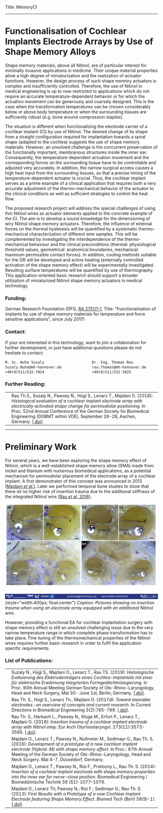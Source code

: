 Title: MemoryCI

- - - 

# Functionalisation of Cochlear Implants Electrode Arrays by Use of Shape Memory Alloys

Shape memory materials, above all Nitinol, are of particular interest for minimally invasive applications in medicine. Their unique material properties allow a high degree of miniaturization and the realization of actuator functions. However, the design process of such shape memory actuators is complex and insufficiently controlled. Therefore, the use of Nitinol in medical engineering is up to now restricted to applications which do not require an accurate temperature-dependent behavior or for which the actuation movement can be generously and coarsely designed. This is the case when the transformation temperatures can be chosen considerably below or above body temperature or when the surrounding tissues are sufficiently robust (e.g. bone around compression staples).

The situation is different when functionalizing the electrode carrier of a cochlear implant (CI) by use of Nitinol. The desired change of its shape from a straight configuration required for implantation towards a spiral shape (adapted to the cochlea) suggests the use of shape memory materials. However, an unsolved challenge is the concurrent preservation of the functionally important, membranous structures inside the inner ear. Consequently, the temperature-dependent actuation movement and the corresponding forces on the surrounding tissue have to be controllable and adjusted very accurately. In addition, the narrow surgical access causes a high heat input from the surrounding tissues, so that a precise timing of the temperature-dependent actuator is crucial.  Thus, the cochlear implant serves as a prime example of a clinical application that requires both a very accurate adjustment of the thermo-mechanical behavior of the actuator to the clinical conditions as well as sufficient strategies to control the heat flow.

The proposed research project will address the special challenges of using thin Nitinol wires as actuator elements applied to the concrete example of the CI. The aim is to develop a sound knowledge for the dimensioning of wiry Nitinol shape memory actuators. Therefore, the influence of external forces on the thermal hysteresis will be quantified by a systematic thermo-mechanical characterization of different wire samples. This will be complemented by investigating the interdependence of the thermo-mechanical behaviour and the clinical preconditions (thermal: physiological threshold values, geometrical: anatomical boundaries, mechanical: maximum permissible contact forces). In addition, cooling methods suitable for the OR will be developed and active heating (externally controlled activation of the shape memory effect) will be experimentally investigated. Resulting surface temperatures will be quantified by use of thermography. This application-oriented basic research should support a broader utilization of miniaturized Nitinol shape memory actuators in medical technology.

### Funding:
German Research Foundation (DFG, [RA 2751/1-1](https://gepris.dfg.de/gepris/projekt/316068314), Title: "Functionalisation of implants by use of shape memory materials for temperature and force sensitive applications", since July 2017)

### Contact:
If your are interested in this technology, want to join a collaboration for further development, or just have additional questions please do not hesitate to contact:

    M. Sc. Nuha Suzaly                      Dr.-Ing. Thomas Rau 	
    Suzaly.Nuha@mh-hannover.de              rau.thomas@mh-hannover.de
    +49(0)511/532-7024                      +49(0)511/532-3025

 
### Further Reading:

|  |       |
|-:|:------| 
| [<span class="glyphicon glyphicon-file" aria-hidden="true"></span>](https://www.degruyter.com/downloadpdf/j/cdbme.2018.4.issue-1/cdbme-2018-0036/cdbme-2018-0036.pdf)| Rau Th.S., Suzaly N., Pawsey N., Hügl S., Lenarz T., Majdani O. (2018): _Histological evaluation of a cochlear implant electrode array with electrically activated shape change for perimodiolar positioning_. In Proc. 52nd Annual Conference of the German Society for Biomedical Engineering (DGBMT within VDE), September 26-28, Aachen, Germany. \[[<span class="glyphicon glyphicon-link" aria-hidden="true"></span> doi](https://www.degruyter.com/downloadpdf/j/cdbme.2018.4.issue-1/cdbme-2018-0036/cdbme-2018-0036.pdf)\].|

- - - 

# Preliminary Work

For several years, we have been exploring the shape memory effect of Nitinol, which is a well-established shape memory allow (SMA) made from nickel and titanium with numerous biomedical applications, as a potential mechanism for perimodiolar placement of the electrode array of a cochlear implant. A first demonstrator of this concept was announced in 2013 \[[Majdani _et al._](https://www.degruyter.com/downloadpdf/j/bmte.2013.58.issue-s1-A/bmt-2013-4002/bmt-2013-4002.pdf)\]. Later we performed temporal bone studies to show that there ist no higher risk of insertion trauma due to the additional stiffness of the integrated Nitinol wire \[[Rau _et al._ 2016](../publications/Rau2016_Hybrid-M_InsTrauma_v4_Rev2_v1_clean.pdf)]\. 

![Pictures showing no insertion trauma when using an electrode array equipped with an additional Nitinol wire.](memoryci/MemoryCI_Histo_Rau2016.jpg "Histological evaluation"){style="width:400px; float:center"} *Caption:* _Pictures showing no insertion trauma when using an electrode array equipped with an additional Nitinol wire._

However, providing a functional EA for cochlear implantation surgery with shape memory effect is still an unsolved challenging issue due to the very narrow temperature range in which complete phase transformation has to take place. Fine tuning of the thermomechanical properties of the Nitinol wires requires further basic research in order to fulfil the application specific requirements.

### List of Publications:

|  |       |
|-:|:------| 
| | Suzaly N., Hügl S., Majdani O., Lenarz T., Rau TS. (2019): _Histologische Evaluierung des Elektrodenträgers eines Cochlea-Implantats mit einer für elektrische Erwärmung integrierten Formgedächtnislegierung_. In Proc. 90th Annual Meeting German Society of Oto-Rhino-Laryngology, Head and Neck Surgery, Mai 30- June 1st, Berlin, Germany. \[[<span class="glyphicon glyphicon-link" aria-hidden="true"></span> doi](https://www.thieme-connect.de/products/ejournals/abstract/10.1055/s-0039-1686520)\].|
| [<span class="glyphicon glyphicon-file" aria-hidden="true"></span>](https://www.degruyter.com/downloadpdf/j/cdbme.2017.3.issue-2/cdbme-2017-0161/cdbme-2017-0161.pdf) | Rau Th. S., Hügl S., Lenarz Th., Majdani O. (2017d): _Toward steerable electrodes : an overview of concepts and current research_. In Current Directions in Biomedical Engineering  3(2):765-769. \[[<span class="glyphicon glyphicon-link" aria-hidden="true"></span> doi](https://doi.org/10.1515/cdbme-2017-0161)\].|
| [<span class="glyphicon glyphicon-file" aria-hidden="true"></span>](../publications/Rau2016_Hybrid-M_InsTrauma_v4_Rev2_v1_clean.pdf)  | Rau Th. S., Harbach L., Pawsey N., Kluge M., Erfurt P., Lenarz T., Majdani O. (2016): _Insertion trauma of a cochlear implant electrode array with Nitinol inlay._ Eur Arch Otorhinolaryngol. 273(11):3573-3585. \[[<span class="glyphicon glyphicon-link" aria-hidden="true"></span> doi](https://doi.org/10.1007/s00405-016-3955-z)\].|
|   | Majdani O., Lenarz T., Pawsey N., Nullmeier M., Sedlmayr G., Rau Th. S. (2016): _Development of a prototype of a new cochlear implant electrode (Hybrid-M) with shape memory effect_. In Proc.: 87th Annual Meeting of the German Society of Oto-Rhino-Laryngology, Head and Neck Surgery. Mai 4-7, Düsseldorf, Germany.|
|   | Majdani O., Lenarz T., Pawsey N., Risi F., Prielozny L., Rau Th. S. (2014): _Insertion of a cochlear implant electrode with shape memory properties into the inner ear for nerve-close position_. Biomedical Engineering / Biomedizinische Technik 59 (S1): 1077–1079. |
|   | Majdani O.; Lenarz Th; Pawsey N.; Risi F.; Sedlmayr G.; Rau Th. S. (2013): _First Results with a Prototype of a new Cochlear Implant Electrode featuring Shape Memory Effect. Biomed Tech (Berl) 58(SI-1)_. \[[<span class="glyphicon glyphicon-link" aria-hidden="true"></span> doi](https://www.degruyter.com/downloadpdf/j/bmte.2013.58.issue-s1-A/bmt-2013-4002/bmt-2013-4002.pdf)\].| 

